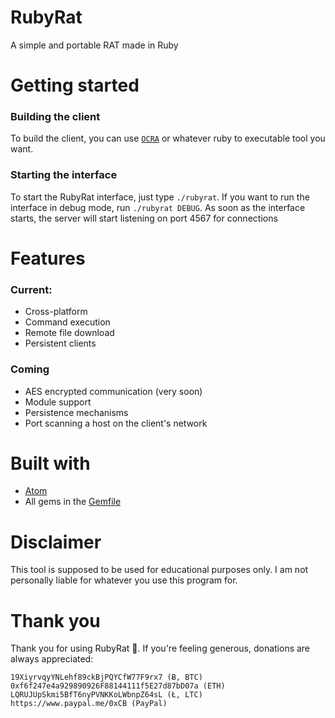 # RubyRat
A simple and portable RAT made in Ruby

# Getting started

### Building the client  
To build the client, you can use [`OCRA`](https://github.com/larsch/ocra) or whatever ruby to executable tool you want.

### Starting the interface
To start the RubyRat interface, just type `./rubyrat`. If you want to run the interface in debug mode, run `./rubyrat DEBUG`. As soon as the interface starts, the server will start listening on port 4567 for connections

# Features
### Current:
- Cross-platform
- Command execution
- Remote file download
- Persistent clients

### Coming
- AES encrypted communication (very soon)
- Module support
- Persistence mechanisms
- Port scanning a host on the client's network

# Built with
- [Atom](https://atom.io)
- All gems in the [Gemfile](https://github.com/cbrnrd/RubyRat/blob/master/Gemfile)

# Disclaimer
This tool is supposed to be used for educational purposes only. I am not personally liable for whatever you use this program for.

# Thank you
Thank you for using RubyRat 👏. If you're feeling generous, donations are always appreciated:


```
19XiyrvqyYNLehf89ckBjPQYCfW77F9rx7 (Ƀ, BTC)
0xf6f247e4a929890926F88144111f5E27d87bD07a (ETH)
LQRUJUpSkmi5BfT6nyPVNKKoLWbnpZ64sL (Ł, LTC)
https://www.paypal.me/0xCB (PayPal)
```
